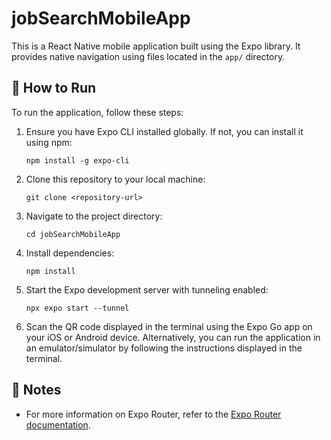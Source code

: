 # jobSearchMobileApp

This is a React Native mobile application built using the Expo library. It provides native navigation using files located in the `app/` directory.

## 🚀 How to Run

To run the application, follow these steps:

1. Ensure you have Expo CLI installed globally. If not, you can install it using npm:

    ```
    npm install -g expo-cli
    ```

2. Clone this repository to your local machine:

    ```
    git clone <repository-url>
    ```

3. Navigate to the project directory:

    ```
    cd jobSearchMobileApp
    ```

4. Install dependencies:

    ```
    npm install
    ```

5. Start the Expo development server with tunneling enabled:

    ```
    npx expo start --tunnel
    ```

6. Scan the QR code displayed in the terminal using the Expo Go app on your iOS or Android device. Alternatively, you can run the application in an emulator/simulator by following the instructions displayed in the terminal.

## 📝 Notes

- For more information on Expo Router, refer to the [Expo Router documentation](https://docs.expo.dev/router/introduction/).
